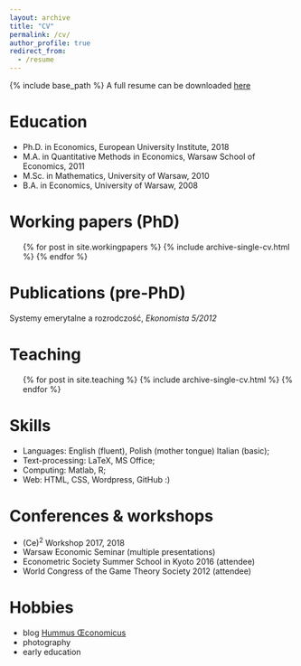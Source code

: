 ```yaml
---
layout: archive
title: "CV"
permalink: /cv/
author_profile: true
redirect_from:
  - /resume
---
```


{% include base_path %}
A full resume can be downloaded [here](./files/cv_1807.pdf)

Education
======
* Ph.D. in Economics, European University Institute, 2018
* M.A. in Quantitative Methods in Economics, Warsaw School of Economics, 2011
* M.Sc. in Mathematics, University of Warsaw, 2010
* B.A. in Economics, University of Warsaw, 2008


Working papers (PhD)
======
  <ul>{% for post in site.workingpapers %}
    {% include archive-single-cv.html %}
  {% endfor %}</ul>
  
Publications (pre-PhD)
======
Systemy emerytalne a rozrodczość, _Ekonomista 5/2012_
  
Teaching
======
  <ul>{% for post in site.teaching %}
    {% include archive-single-cv.html %}
  {% endfor %}</ul>
  
Skills
======
* Languages: English (fluent), Polish (mother tongue) Italian (basic);
* Text-processing: LaTeX, MS Office;
* Computing: Matlab, R;
* Web: HTML, CSS, Wordpress, GitHub :)

  
Conferences & workshops
======
* (Ce)<sup>2</sup> Workshop 2017, 2018
* Warsaw Economic Seminar (multiple presentations)
* Econometric Society Summer School in Kyoto 2016 (attendee)
* World Congress of the Game Theory Society 2012 (attendee)
  
Hobbies
======
* blog [Hummus Œconomicus](http://hummuseconomicus.pl)
* photography
* early education
